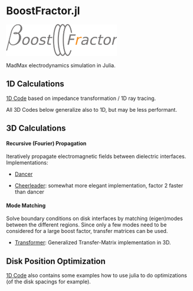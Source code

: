 # BoostFractor.jl

<img src="img/boost_fractor_logo.png" alt="BoostFractor" width=300> <!--BoostFractor.jl-->

MadMax electrodynamics simulation in Julia.


## 1D Calculations
[1D Code](1d_model.md) based on impedance transformation / 1D ray tracing.

All 3D Codes below generalize also to 1D, but may be less performant.

## 3D Calculations
#### Recursive (Fourier) Propagation
Iteratively propagate electromagnetic fields between dielectric interfaces.
Implementations:
 * [Dancer](3d_algorithms.md#dancer_and_cheerleader)
 <!-- --->
 * [Cheerleader](3d_algorithms.md#dancer_and_cheerleader): somewhat more elegant implementation, factor 2 faster than dancer


#### Mode Matching
Solve boundary conditions on disk interfaces by matching (eigen)modes between the different regions. Since only a few modes need to be considered for a large boost factor, transfer matrices can be used.
 * [Transformer](3d_algorithms.md#transformer): Generalized Transfer-Matrix implementation in 3D.

## Disk Position Optimization
[1D Code](1d_model.md) also contains some examples how to use julia to do optimizations (of the disk spacings for example).
